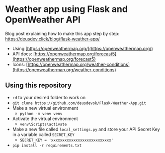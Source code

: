 # Weather app using Flask and OpenWeather API

Blog post explaining how to make this app step by step: https://deusdev.click/blog/flask-weather-app/

- Using [https://openweathermap.org/](https://openweathermap.org/)
- API docs: [https://openweathermap.org/forecast5](https://openweathermap.org/forecast5)
- Icons: [https://openweathermap.org/weather-conditions](https://openweathermap.org/weather-conditions)

## Using this repository

- `cd` to your desired folder to work on
- `git clone https://github.com/deusdevok/Flask-Weather-App.git`
- Make a new virtual environment
    - `python -m venv venv`
- Activate the virtual environment
    - `venv\Scripts\activate`
- Make a new file called `local_settings.py` and store your API Secret Key in a variable called `SECRET_KEY`
    - `SECRET_KEY = 'xxxxxxxxxxxxxxxxxxxxxxxxxxx'`
- `pip install -r requirements.txt`
